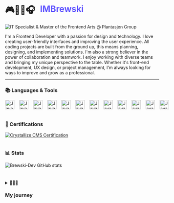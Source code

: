 # <div style="display: flex; gap:1rem; padding-top: 0.5rem; padding-bottom: 0.5rem  align-items:center">🎮👨‍💻🎧<span style="color:#6257ff">IMBrewski</span><div>

![IT Specialist & Master of the Frontend Arts @ Plantasjen Group](https://img.shields.io/badge/-IT%20Specialist%20%26%20Master%20of%20the%20Frontend%20Arts%20%40%20Plantasjen%20Group-6257ff?style=flat)

<p>I'm a Frontend Developer with a passion for design and technology. I love creating user-friendly interfaces and improving the user experience. All coding projects are built from the ground up, this means planning, designing, and implementing solutions. I'm also a strong believer in the power of collaboration and teamwork. I enjoy working with diverse teams and bringing my unique perspective to the table. Whether it's front-end development, UX design, or project management, I'm always looking for ways to improve and grow as a professional.</p>

---

### 📚 Languages & Tools

<div style="display:flex; gap:1rem;">
  <img width="30px" alt="JavaScript" src="https://cdn.jsdelivr.net/gh/devicons/devicon@latest/icons/html5/html5-original.svg" />
  <img width="30px" alt="JavaScript" src="https://cdn.jsdelivr.net/gh/devicons/devicon@latest/icons/css3/css3-original.svg" />
  <img width="30px" alt="JavaScript" src="https://cdn.jsdelivr.net/gh/devicons/devicon@latest/icons/javascript/javascript-original.svg" />
  <img width="30px" alt="JavaScript" src="https://cdn.jsdelivr.net/gh/devicons/devicon@latest/icons/typescript/typescript-original.svg" />
  <img width="30px" alt="JavaScript" src="https://cdn.jsdelivr.net/gh/devicons/devicon@latest/icons/react/react-original.svg" />
  <img width="30px" alt="JavaScript" src="https://cdn.jsdelivr.net/gh/devicons/devicon@latest/icons/nextjs/nextjs-original.svg" />
  <img width="30px" alt="JavaScript" src="https://cdn.jsdelivr.net/gh/devicons/devicon@latest/icons/tailwindcss/tailwindcss-original.svg" />
  <img width="30px" alt="JavaScript" src="https://cdn.jsdelivr.net/gh/devicons/devicon@latest/icons/git/git-original.svg" />
  <img width="30px" alt="JavaScript" src="https://cdn.jsdelivr.net/gh/devicons/devicon@latest/icons/nodejs/nodejs-original.svg" />
  <img width="30px" alt="JavaScript" src="https://cdn.jsdelivr.net/gh/devicons/devicon@latest/icons/supabase/supabase-original.svg" />
  <img width="30px" alt="JavaScript" src="https://cdn.jsdelivr.net/gh/devicons/devicon@latest/icons/algolia/algolia-original.svg" />
  <img width="30px" alt="JavaScript" src="https://cdn.jsdelivr.net/gh/devicons/devicon@latest/icons/amazonwebservices/amazonwebservices-plain-wordmark.svg" />
</div>

#

### 📜 Certifications

[![Crystallize CMS Certification](https://img.shields.io/badge/%E2%9C%94%20Crystallize%20CMS-37304f?style=for-the-badge&logo=download&logoColor=white)](https://certification.crystallize.com/credential/NzK5Tlx9DL4suTUuOrGwrB28A9CIm3tt/z1QQfWCtu6xfWOpet1FmP)

#

### 📊 Stats

![Brewski-Dev GitHub stats](https://github-readme-stats.vercel.app/api?username=Brewski-Dev&show_icons=true&theme=midnight-purple)

#

<details>
  <summary>🏃‍♂️‍➡️<h3>My journey</h3></summary>
  Under construction...
</details>
